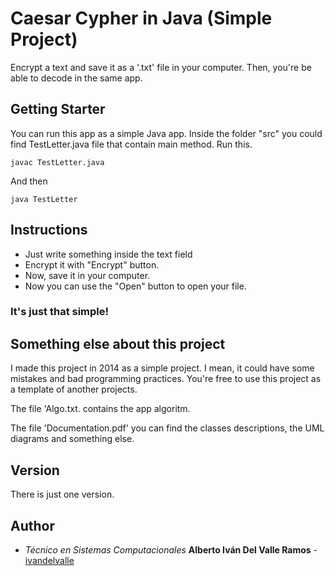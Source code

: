 # Caesar Cypher in Java (Simple Project)
Encrypt a text and save it as a '.txt' file
in your computer. Then, you're be able to
decode in the same app. 

## Getting Starter
You can run this app as a simple Java app. 
Inside the folder "src" you could find
TestLetter.java file that contain main
method. Run this.

``````````````````````
javac TestLetter.java
``````````````````````

And then

``````````````````````
java TestLetter
``````````````````````

## Instructions

* Just write something inside the text field
* Encrypt it with "Encrypt" button. 
* Now, save it in your computer.
* Now you can use the "Open" button to open your file.

### It's just that simple!

## Something else about this project
I made this project in 2014 as a simple
project. I mean, it could have some mistakes
and bad programming practices. 
You're free to use this project as a template
of another projects. 

The file 'Algo.txt. contains the app algoritm.

The file 'Documentation.pdf' you can find
the classes descriptions, the UML diagrams
and something else.

## Version
There is just one version. 

## Author
* *Técnico en Sistemas Computacionales* **Alberto Iván Del Valle Ramos** - [ivandelvalle](https://github.com/ivandelvaller)
